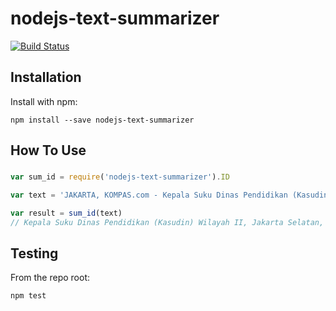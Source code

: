 # nodejs-text-summarizer

[![Build Status](https://secure.travis-ci.org/user/topic.png?branch=master)](http://travis-ci.org/anpandu/nodejs-text-summarizer)


## Installation

Install with npm:

```
npm install --save nodejs-text-summarizer
```


## How To Use

###
```javascript
var sum_id = require('nodejs-text-summarizer').ID

var text = 'JAKARTA, KOMPAS.com - Kepala Suku Dinas Pendidikan (Kasudin) Wilayah II, Jakarta Selatan, Ferry Safrudin memastikan Sekolah Menengah Atas Negeri (SMAN) 8 di Bukit Duri, Tebet, Jakarta Selatan tak akan diliburkan jika kebanjiran. \u00a0\"Enggak akan ada libur kok,\" ujar Ferry Safrudin di Jakarta, Kamis (26/11/2015). Bagi Ferry, aktivitas belajar mengajar harus berjalan normal meskipun sekolah kebanjiran. Adapun SMAN 8 Jakarta merupakan salah satu sekolah yang menjadi langganan banjir. Pada tahun 2004 lalu, SMAN 8 pernah digenangi air setinggi tiga meter. Ferry juga menyampaikan langkah yang mungkin dilakukan pihaknya jika SMAN 8 kebanjiran. Nantinya, murid-murid SMAN 8 akan dievakuasi ke salah satu SD di kawasan Jakarta Timur jika banjir terjadi. \"Kami sudah koordinasi dengan sekolah yang ada di Jalan Slamet Riyadi, wilayahnya itu masuk sudin (Jakarta) Timur,\" kata dia. Menurut dia, walaupun berada di wilayah Timur, lokasi itu dinilai tepat karena jaraknya yang tidak terlalu jauh dari SMAN 8. \"Kapasitasnya juga bisa untuk banyak siswa,\" sambung Ferry. Tempat evakuasi itu merupakan bangunan dua tingkat yang merupakan gabungan beberapa sekolah.'

var result = sum_id(text)
// Kepala Suku Dinas Pendidikan (Kasudin) Wilayah II, Jakarta Selatan, Ferry Safrudin memastikan Sekolah Menengah Atas Negeri (SMAN) 8 di Bukit Duri, Tebet, Jakarta Selatan tak akan diliburkan jika kebanjiran.

```

## Testing

From the repo root:

```
npm test
```
